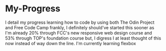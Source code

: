 # My-Progress
I detail my progress learning how to code by using both The Odin Project and Free Code Camp
frankly, I definitely should've started this sooner as I'm already 20% through FCC's new responsive web design course and 53% through TOP's foundation course but, I digress I at least thought of this now instead of way down the line.
I'm currently learning flexbox 